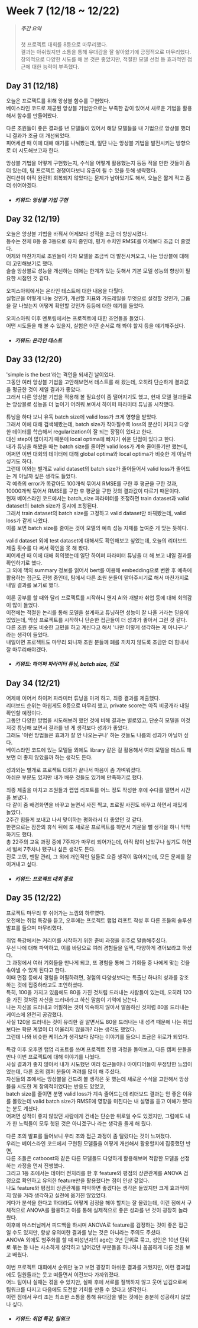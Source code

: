 Week 7 (12/18 ~ 12/22)
===
>  ##### 주간 요약
>  첫 프로젝트 대회를 8등으로 마무리했다.  
>  결과는 아쉬웠지만 소통을 통해 유대감을 잘 쌓아왔기에 긍정적으로 마무리했다.  
>  창의적으로 다양한 시도를 해 본 것은 좋았지만, 적절한 모델 선정 등 효과적인 접근에 대한 능력이 부족했다.  

Day 31 (12/18)
---
오늘은 프로젝트를 위해 앙상블 함수를 구현했다.  
베이스라인 코드로 제공된 앙상블 기법만으로는 부족한 감이 있어서 새로운 기법을 활용해서 함수를 만들어봤다.  

다른 조원들이 좋은 결과를 낸 모델들이 있어서 해당 모델들을 내 기법으로 앙상블 했더니 결과가 조금 더 개선되었다.  
피어세션 때 이에 대해 얘기를 나눠봤는데, 일단 나는 앙상블 기법을 발전시키는 방향으로 더 시도해보고자 한다.  

앙상블 기법을 어떻게 구현했는지, 수식을 어떻게 활용했는지 등등 적을 만한 것들이 좀 더 있는데, 팀 프로젝트 경쟁이다보니 유출이 될 수 있을 듯해 생략했다.  
컨디션이 아직 완전히 회복되지 않았다는 문제가 남아있기도 해서, 오늘은 짧게 적고 좀 더 쉬어야겠다.  

+ ##### 키워드: 앙상블 기법 구현

Day 32 (12/19)
---
오늘은 앙상블 기법을 바꿔서 어제보다 성적을 조금 더 향상시켰다.  
등수는 전체 8등 중 3등으로 유지 중인데, 평가 수치인 RMSE를 어제보다 조금 더 줄였다.  
어제와 마찬가지로 조원들이 각자 모델을 조금씩 더 발전시켜오고, 나는 앙상블에 대해 더 고민해보기로 했다.  
슬슬 앙상블로 성능을 개선하는 데에는 한계가 있는 듯해서 기본 모델 성능의 향상이 필요한 시점인 것 같다.  

오피스아워에서는 온라인 테스트에 대한 내용을 다뤘다.  
실험군을 어떻게 나눌 것인가, 개선할 지표와 가드레일을 무엇으로 설정할 것인가, 그룹을 잘 나눴는지 어떻게 확인할 것인가 등등에 대한 얘기를 들었다.  

오피스아워 이후 멘토링에서는 프로젝트에 대한 조언들을 들었다.  
어떤 시도들을 해 볼 수 있을지, 실험은 어떤 순서로 해 봐야 할지 등을 얘기해주셨다.  

+ ##### 키워드: 온라인 테스트

Day 33 (12/20)
---
'simple is the best'라는 격언을 되새긴 날이었다.  
그동안 여러 앙상블 기법을 고안해보면서 테스트를 해 왔는데, 오히려 단순하게 결과값을 평균한 것이 제일 결과가 좋았다.  
그래서 다른 앙상블 기법을 적용해 볼 필요성이 좀 떨어지기도 했고, 현재 모델 결과들로는 앙상블로 성능을 더 높이기 어려워 보여서 하이퍼 파라미터 튜닝을 시작했다.  

튜닝을 하다 보니 유독 batch size에 valid loss가 크게 영향을 받았다.  
그래서 이에 대해 검색해봤는데, batch size가 작아질수록 loss의 분산이 커지고 다양한 데이터를 학습해서 regularization이 잘 되는 장점이 있다고 한다.  
대신 step이 많아지기 때문에 local optima에 빠지기 쉬운 단점이 있다고 한다.  
내가 튜닝을 해봤을 때는 batch size를 줄이면 valid loss가 계속 줄어들기만 했는데, 어쩌면 이번 대회의 데이터에 대해 global optima와 local optima가 비슷한 게 아닐까 싶기도 하다.  
그런데 이와는 별개로 valid dataset의 batch size가 줄어들어서 valid loss가 줄어드는 게 아닐까 싶은 생각도 들었다.  
각 예측의 error가 똑같아도 100개씩 묶어서 RMSE를 구한 후 평균을 구한 것과, 10000개씩 묶어서 RMSE를 구한 후 평균을 구한 것의 결과값이 다르기 때문이다.  
현재 베이스라인 코드에서는 batch_size 파라미터를 조정하면 train dataset과 valid dataset의 batch size가 동시에 조정된다.  
그래서 train dataset의 batch size를 고정하고 valid dataset만 바꿔봤는데, valid loss가 같게 나왔다.  
이를 보면 batch size를 줄이는 것이 모델의 예측 성능 자체를 높여준 게 맞는 듯하다.  

valid dataset 외에 test dataset에 대해서도 확인해보고 싶었는데, 오늘의 리더보드 제출 횟수를 다 써서 확인을 못 해 봤다.  
피어세션 때 이에 대해 회의했는데 일단 하이퍼 파라미터 튜닝을 더 해 보고 내일 결과를 확인하기로 했다.  
그 외에 책의 summary 정보를 읽어서 bert를 이용해 embedding으로 변환 후 예측에 활용하는 접근도 진행 중인데, 팀에서 다른 조원 분들이 맡아주시기로 해서 마찬가지로 내일 결과를 보기로 했다.  

이론 공부를 할 때와 달리 프로젝트를 시작하니 왠지 AI와 개발자 취업 등에 대해 회의감이 많이 들었다.  
이전에는 적절한 논리를 통해 모델을 설계하고 튜닝하면 성능이 잘 나올 거라는 믿음이 있었는데, 막상 프로젝트를 시작하니 단순한 접근들이 더 성과가 좋아서 그런 것 같다.  
다른 조원 분도 비슷한 고민을 하고 계신다고 해서 '나만 이렇게 생각하는 게 아니구나' 라는 생각이 들었다.  
내일이면 프로젝트도 마무리 되니까 조원 분들께 폐를 끼치지 않도록 조금만 더 힘내서 잘 마무리해야겠다.  

+ ##### 키워드: 하이퍼 파라미터 튜닝, batch size, 진로

Day 34 (12/21)
---
어제에 이어서 하이퍼 파라미터 튜닝을 마저 하고, 최종 결과를 제출했다.  
리더보드 순위는 아쉽게도 8등으로 마무리 했고, private score는 아직 비공개라 내일 확인할 예정이다.  
그동안 다양한 방법을 시도해보려 했던 것에 비해 결과는 별로였고, 단순히 모델을 이것저것 튜닝해 보면서 결과를 낸 게 생각보다 성과가 좋았다.  
그래도 '이런 방법들은 효과가 잘 안 나오는구나' 하는 것들도 나름의 성과가 아닐까 싶다.  
베이스라인 코드에 있는 모델들 외에도 library 같은 걸 활용해서 여러 모델을 테스트 해 보면 더 좋지 않았을까 하는 생각도 든다.  

성과와는 별개로 프로젝트 대회가 끝나서 마음이 좀 가벼워졌다.  
아쉬운 부분도 있지만 내가 배운 것들도 있기에 만족하기로 했다.  

최종 제출을 마치고 조원들과 랩업 리포트를 어느 정도 작성한 후에 수다를 떨면서 시간을 보냈다.  
다 같이 줌 배경화면을 바꾸고 놀면서 사진 찍고, 프로필 사진도 바꾸고 하면서 재밌게 놀았다.  
2주간 힘들게 보내고 나서 맞이하는 평화라서 더 좋았던 것 같다.  
한편으로는 잠깐의 휴식 뒤에 또 새로운 프로젝트를 하면서 기운을 뺄 생각을 하니 막막하기도 했다.  
총 22주의 교육 과정 중에 7주차가 마무리 되어가는데, 아직 많이 남았구나 싶기도 하면서 벌써 7주차나 됐구나 싶은 생각도 든다.  
진로 고민, 멘탈 관리, 그 외에 개인적인 일들로 요즘 생각이 많아지는데, 모든 문제를 잘 이겨내고 싶다.  

+ ##### 키워드: 프로젝트 대회 종료

Day 35 (12/22)
---
프로젝트 마무리 후 쉬어가는 느낌의 하루였다.  
오전에는 취업 특강을 듣고, 오후에는 프로젝트 랩업 리포트 작성 후 다른 조들의 솔루션 발표를 들으며 마무리했다.  

취업 특강에서는 커리어를 시작하기 위한 준비 과정을 위주로 말씀해주셨다.  
우선 나에 대해 파악하고, 이를 바탕으로 여러 경험들을 일찍, 다양하게 겪어보라고 하셨다.  
그 과정에서 여러 기회들을 만나게 되고, 또 경험을 통해 그 기회들 중 나에게 맞는 것을 솎아낼 수 있게 된다고 한다.  
이때 면접 등에서 경험을 어필하려면, 경험의 다양성보다는 특출난 하나의 성과를 강조하는 것에 집중하라고도 조언하셨다.  
특히, 100을 가지고 있음에도 80을 가진 것처럼 드러내는 사람들이 있는데, 오히려 120을 가진 것처럼 자신을 드러내라고 하신 말씀이 기억에 남는다.  
나는 자신을 드러내고 어필하는 것이 익숙하지 않아서 말씀하신 것처럼 80을 드러내는 케이스에 완전히 공감했다.  
사실 120을 드러내는 것이 유리한 걸 알면서도 80을 드러내는 내 성격 때문에 나는 취업보다는 학문 계열이 더 어울리지 않을까? 라는 생각도 했었다.  
그런데 나와 비슷한 케이스가 생각보다 많다는 이야기를 들으니 조금은 위로가 되었다.  

특강 이후 오후엔 랩업 리포트를 쓰며 프로젝트 진행 과정을 돌아보고, 다른 캠퍼 분들을 만나 이번 프로젝트에 대해 이야기를 나눴다.  
사실 결과가 좋지 않아서 내가 시도했던 여러 접근들이나 아이디어들이 부정당한 느낌이었는데, 다른 조의 캠퍼 분들이 격려를 많이 해 주셨다.  
자신들의 조에서는 앙상블을 건드려 볼 생각은 못 했는데 새로운 수식을 고안해서 앙상블을 시도한 게 창의적이었다는 반응도 있었고,  
batch size를 줄이면 분명 valid loss가 계속 줄어드는데 리더보드 결과는 안 좋은 이유를 몰랐는데 valid batch size가 RMSE에 영향을 미친다는 내 설명을 듣고 이해가 됐다는 분도 계셨다.  
어쩌면 성적이 좋지 않았던 사람에게 건네는 단순한 위로일 수도 있겠지만, 그럼에도 내가 한 노력들이 모두 헛된 것은 아니겠구나 라는 생각을 들게 해 줬다.  

다른 조의 발표를 들어보니 우리 조와 접근 과정이 좀 달랐다는 것이 느껴졌다.  
우리는 베이스라인 코드에서 구현된 모델들을 어떻게 개선해서 활용할지에 집중했던 반면,  
다른 조들은 catboost와 같은 다른 모델들도 다양하게 활용해보며 적합한 모델을 선정하는 과정을 먼저 진행했다.  
그리고 1등 조에서는 데이터 전처리를 한 후 feature와 평점의 상관관계를 ANOVA 검정으로 확인하고 유의한 feature만을 활용했다는 점이 인상 깊었다.  
나도 feature와 평점의 상관관계를 파악하면 좋겠다는 생각은 들었지만 크게 효과적이지 않을 거라 생각하고 실천에 옮기진 않았었다.  
게다가 분석을 한다고 하더라도 어떻게 검정을 해야 할지는 잘 몰랐는데, 이런 점에서 구체적으로 ANOVA를 활용하고 이를 통해 실제적으로 좋은 성과를 낸 것이 굉장히 놀라웠다.  
이후에 마스터님께서 피드백을 하시며 ANOVA로 feature를 검정하는 것이 좋은 접근일 수도 있지만, 항상 유의미한 결과를 낳는 것은 아니라는 주의도 주셨다.  
ANOVA 외에도 범주화를 할 때 미성년자의 age는 3년 단위로 묶고, 성인은 10년 단위로 묶는 등 나는 사소하게 생각하고 넘어갔던 부분들을 하나하나 꼼꼼하게 다룬 것을 보고 배웠다.  

이번 프로젝트 대회에서 순위만 놓고 보면 굉장히 아쉬운 결과를 거뒀지만, 이런 결과임에도 팀원들과는 웃고 떠들면서 이전보다 가까워졌다.  
어느 팀이나 실패는 겪을 수 있지만, 실패 후에 서로를 질책하지 않고 웃어 넘김으로써 팀워크를 다지고 다음에도 도전할 기회를 만들 수 있다고 생각한다.  
이런 점에서 우리 조는 최소한 소통을 통해 유대감을 쌓는 것에는 충분히 성공하지 않았나 싶다.  

+ ##### 키워드: 취업 특강, 팀워크
